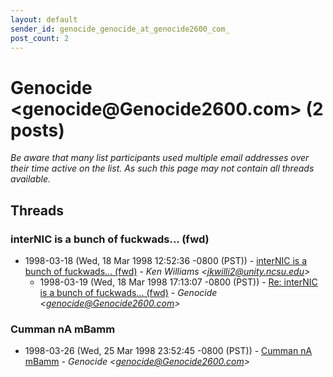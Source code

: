 ```yaml
---
layout: default
sender_id: genocide_genocide_at_genocide2600_com_
post_count: 2
---
```


# Genocide <genocide<span>@</span>Genocide2600.com> (2 posts)

_Be aware that many list participants used multiple email addresses over their time active on the list. As such this page may not contain all threads available._

## Threads

### interNIC is a bunch of fuckwads... (fwd)
+ 1998-03-18 (Wed, 18 Mar 1998 12:52:36 -0800 (PST)) - [interNIC is a bunch of fuckwads... (fwd)](/archive/1998/03/0d7e5ea2ca66b259f86a3cd3abcb4cd69a584a78632e7cb30e6d49a546ab5d98) - _Ken Williams \<jkwilli2@unity.ncsu.edu\>_
  + 1998-03-19 (Wed, 18 Mar 1998 17:13:07 -0800 (PST)) - [Re: interNIC is a bunch of fuckwads... (fwd)](/archive/1998/03/fbe64d8dbacabed4b5c5bb5968170b98c1f3091ae3fa12bd8f60e7f42b279206) - _Genocide \<genocide@Genocide2600.com\>_

### Cumman nA mBamm
+ 1998-03-26 (Wed, 25 Mar 1998 23:52:45 -0800 (PST)) - [Cumman nA mBamm](/archive/1998/03/4a4fe705680a403840aa4307d134455eded0580b98508571c21086f3bda29e28) - _Genocide \<genocide@Genocide2600.com\>_

